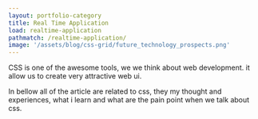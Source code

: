 ```yaml
---
layout: portfolio-category
title: Real Time Application
load: realtime-application
pathmatch: /realtime-application/
image: '/assets/blog/css-grid/future_technology_prospects.png'
---
```

<div class="css-category-details bg-info" >
    <div class="container">
        <div class="pt-4 pb-4">
            <p class="text-left mb-1 font-weight-bold">CSS is one of the awesome tools, we we think about web development. it allow us to create very attractive web ui.</p>
            <p class="mb-0">In bellow all of the article are related to css, they my thought and experiences, what i learn and what are the pain point when we talk about css.</p>
        </div>
    </div>
</div>
